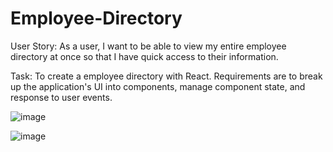 # Employee-Directory

User Story: As a user, I want to be able to view my entire employee directory at once so that I have quick access to their information.

Task: To create a employee directory with React. Requirements are to break up the application's UI into components, manage component state, and response to user events.

![image](https://user-images.githubusercontent.com/57970306/82361098-3f6af980-99bf-11ea-8bcb-af1cfe6bb472.png)

![image](https://user-images.githubusercontent.com/57970306/82361186-60334f00-99bf-11ea-87be-9793c3eb11ec.png)

